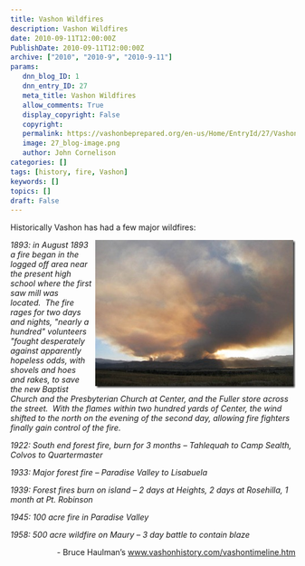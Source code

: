 ```yaml
---
title: Vashon Wildfires
description: Vashon Wildfires
date: 2010-09-11T12:00:00Z
PublishDate: 2010-09-11T12:00:00Z
archive: ["2010", "2010-9", "2010-9-11"]
params:
   dnn_blog_ID: 1
   dnn_entry_ID: 27
   meta_title: Vashon Wildfires
   allow_comments: True
   display_copyright: False
   copyright: 
   permalink: https://vashonbeprepared.org/en-us/Home/EntryId/27/Vashon-Wildfires
   image: 27_blog-image.png
   author: John Cornelison
categories: []
tags: [history, fire, Vashon]
keywords: []
topics: []
draft: False
---
```


<p>Historically Vashon has had a few major wildfires:</p>
<p><em><a title="Photo from Ani Espriella, as published at: www.mytowncolorado.com/photo/albums/four-mile-canyon-fire-user" target="_blank" href="http://www.mytowncolorado.com/photo/four-mile-fire-from-lookout?context=album&amp;albumId=2021996%3AAlbum%3A66523"><img title="BoulderCO-4MileCanyonFromPlains" border="0" alt="BoulderCO-4MileCanyonFromPlains" align="right" width="354" height="262" style="border-bottom: 0px; border-left: 0px; margin: 0px 0px 5px 5px; display: inline; border-top: 0px; border-right: 0px" src="/images/dnnBlog/1/27/WLW-VashonWildfires2_464D-BoulderCO-4MileCanyonFromPlains_3.jpg" /></a> 1893: in August 1893 a fire began in the logged off area near the present high school where the first saw mill was located.&#160; The fire rages for two days and nights, "nearly a hundred" volunteers "fought desperately against apparently hopeless odds, with shovels and hoes and rakes, to save the new Baptist Church and the Presbyterian Church at Center, and the Fuller store across the street.&#160; With the flames within two hundred yards of Center, the wind shifted to the north on the evening of the second day, allowing fire fighters finally gain control of the fire.</em></p>
<p><em>1922: South end forest fire, burn for 3 months – Tahlequah to Camp Sealth, Colvos to Quartermaster</em></p>
<p><em>1933: Major forest fire – Paradise Valley to Lisabuela</em></p>
<p><em>1939: Forest fires burn on island – 2 days at Heights, 2 days at Rosehilla, 1 month at Pt. Robinson</em></p>
<p><em>1945: 100 acre fire in Paradise Valley</em></p>
<p><em>1958: 500 acre wildfire on Maury – 3 day battle to contain blaze</em></p>
<p align="right">- Bruce Haulman’s <a title="http://www.vashonhistory.com/vashontimeline.htm" href="http://www.vashonhistory.com/vashontimeline.htm">www.vashonhistory.com/vashontimeline.htm</a></p>
